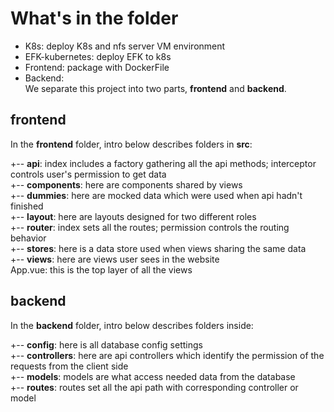 # What's in the folder
* K8s: deploy K8s and nfs server VM environment
* EFK-kubernetes: deploy EFK to k8s
* Frontend: package with DockerFile
* Backend:   
 We separate this project into two parts, **frontend** and **backend**.

## frontend
In the **frontend** folder, intro below describes folders in **src**:

+-- **api**: index includes a factory gathering all the api methods; interceptor controls user's permission to get data<br/>
+-- **components**: here are components shared by views<br/>
+-- **dummies**: here are mocked data which were used when api hadn't finished<br/>
+-- **layout**: here are layouts designed for two different roles<br/>
+-- **router**: index sets all the routes; permission controls the routing behavior<br/>
+-- **stores**: here is a data store used when views sharing the same data<br/>
+-- **views**: here are views user sees in the website<br/>
App.vue: this is the top layer of all the views<br/>

## backend
In the **backend** folder, intro below describes folders inside:

+-- **config**: here is all database config settings<br/>
+-- **controllers**: here are api controllers which identify the permission of the requests from the client side<br/>
+-- **models**: models are what access needed data from the database<br/>
+-- **routes**: routes set all the api path with corresponding controller or model<br/>
